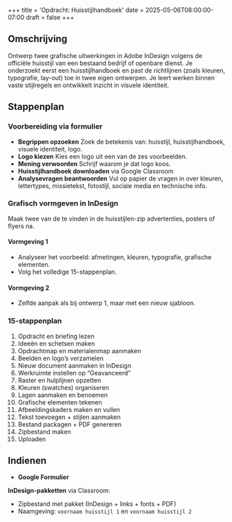 +++
title = 'Opdracht: Huisstijlhandboek'
date = 2025-05-06T08:00:00-07:00
draft = false
+++

## Omschrijving

Ontwerp twee grafische uitwerkingen in Adobe InDesign volgens de officiële huisstijl van een bestaand bedrijf of openbare dienst. Je onderzoekt eerst een huisstijlhandboek en past de richtlijnen (zoals kleuren, typografie, lay-out) toe in twee eigen ontwerpen. Je leert werken binnen vaste stijlregels en ontwikkelt inzicht in visuele identiteit.

## Stappenplan

### Voorbereiding via formulier

- **Begrippen opzoeken** Zoek de betekenis van: huisstijl, huisstijlhandboek, visuele identiteit, logo.
- **Logo kiezen** Kies een logo uit een van de zes voorbeelden.
- **Mening verwoorden** Schrijf waarom je dat logo koos.
- **Huisstijlhandboek downloaden** via Google Classroom
- **Analysevragen beantwoorden** Vul op papier de vragen in over kleuren, lettertypes, missietekst, fotostijl, sociale media en technische info.

### Grafisch vormgeven in InDesign

Maak twee van de te vinden in de huisstijlen-zip advertenties, posters of flyers na. 

#### Vormgeving 1

- Analyseer het voorbeeld: afmetingen, kleuren, typografie, grafische elementen.
- Volg het volledige 15-stappenplan.

#### Vormgeving 2

- Zelfde aanpak als bij ontwerp 1, maar met een nieuw sjabloon.

### 15-stappenplan

1. Opdracht en briefing lezen
2. Ideeën en schetsen maken
3. Opdrachtmap en materialenmap aanmaken
4. Beelden en logo’s verzamelen
5. Nieuw document aanmaken in InDesign
6. Werkruimte instellen op “Geavanceerd”
7. Raster en hulplijnen opzetten
8. Kleuren (swatches) organiseren
9. Lagen aanmaken en benoemen
10. Grafische elementen tekenen
11. Afbeeldingskaders maken en vullen
12. Tekst toevoegen + stijlen aanmaken
13. Bestand packagen + PDF genereren
14. Zipbestand maken
15. Uploaden

## Indienen

- **Google Formulier**

**InDesign-pakketten** via Classroom:

- Zipbestand met pakket (InDesign + links + fonts + PDF)
- Naamgeving: `voornaam huisstijl 1` en `voornaam huisstijl 2`